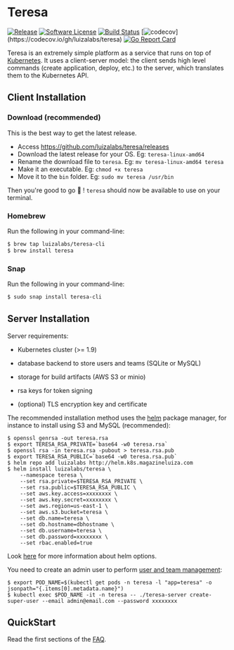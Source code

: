 # Teresa
[![Release](https://img.shields.io/github/release/luizalabs/teresa.svg?style=flat-square)](https://github.com/luizalabs/teresa/releases/latest)
[![Software License](https://img.shields.io/badge/license-apache-brightgreen.svg?style=flat-square)](/LICENSE.md)
[![Build Status](https://img.shields.io/travis/luizalabs/teresa/master.svg?style=flat-square)](https://travis-ci.org/luizalabs/teresa)
[![codecov](https://img.shields.io/codecov/c/github/luizalabs/teresa/master.svg?style=flat-square")](https://codecov.io/gh/luizalabs/teresa)
[![Go Report Card](https://goreportcard.com/badge/github.com/luizalabs/teresa?style=flat-square)](https://goreportcard.com/report/github.com/luizalabs/teresa)

Teresa is an extremely simple platform as a service that runs on top of [Kubernetes](https://github.com/kubernetes/kubernetes).
It uses a client-server model: the client sends high level commands (create application, deploy, etc.) to the server, which translates them to the Kubernetes API.

## Client Installation

### Download (recommended)

This is the best way to get the latest release.

- Access https://github.com/luizalabs/teresa/releases
- Download the latest release for your OS. Eg: `teresa-linux-amd64`
- Rename the download file to `teresa`. Eg: `mv teresa-linux-amd64 teresa`
- Make it an executable. Eg: `chmod +x teresa`
- Move it to the `bin` folder. Eg: `sudo mv teresa /usr/bin`

Then you're good to go :slightly_smiling_face: ! `teresa` should now be available to use on your terminal.

### Homebrew

Run the following in your command-line:

```sh
$ brew tap luizalabs/teresa-cli
$ brew install teresa
```

### Snap

Run the following in your command-line:

```sh
$ sudo snap install teresa-cli
```

## Server Installation

Server requirements:

- Kubernetes cluster (>= 1.9)

- database backend to store users and teams (SQLite or MySQL)

- storage for build artifacts (AWS S3 or minio)

- rsa keys for token signing

- (optional) TLS encryption key and certificate

The recommended installation method uses the [helm](https://github.com/kubernetes/helm) package manager,
for instance to install using S3 and MySQL (recommended):

    $ openssl genrsa -out teresa.rsa
    $ export TERESA_RSA_PRIVATE=`base64 -w0 teresa.rsa`
    $ openssl rsa -in teresa.rsa -pubout > teresa.rsa.pub
    $ export TERESA_RSA_PUBLIC=`base64 -w0 teresa.rsa.pub`
    $ helm repo add luizalabs http://helm.k8s.magazineluiza.com
    $ helm install luizalabs/teresa \
        --namespace teresa \
        --set rsa.private=$TERESA_RSA_PRIVATE \
        --set rsa.public=$TERESA_RSA_PUBLIC \
        --set aws.key.access=xxxxxxxx \
        --set aws.key.secret=xxxxxxxx \
        --set aws.region=us-east-1 \
        --set aws.s3.bucket=teresa \
        --set db.name=teresa \
        --set db.hostname=dbhostname \
        --set db.username=teresa \
        --set db.password=xxxxxxxx \
        --set rbac.enabled=true


Look [here](./helm/README.md) for more information about helm options.

You need to create an admin user to perform [user and team management](./FAQ.md#administration):

    $ export POD_NAME=$(kubectl get pods -n teresa -l "app=teresa" -o jsonpath="{.items[0].metadata.name}")
    $ kubectl exec $POD_NAME -it -n teresa -- ./teresa-server create-super-user --email admin@email.com --password xxxxxxxx

## QuickStart

Read the first sections of the [FAQ](./FAQ.md).
